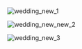 ###

![wedding_new_1](https://user-images.githubusercontent.com/64151478/93095213-cd40c200-f6dd-11ea-9073-c19aebec7583.jpg)

![wedding_new_new_2](https://user-images.githubusercontent.com/64151478/93155887-06ab1900-f742-11ea-9faa-30297caa5ca4.jpg)

![wedding_new_3](https://user-images.githubusercontent.com/64151478/93095246-d5006680-f6dd-11ea-878b-486759d5b964.jpg)
